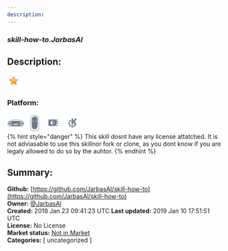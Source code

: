 ```yaml
---
description: 
---
```


### _skill-how-to.JarbasAl_  
## Description:  
  
  
![](../.gitbook/assets/star.png)  
  
### Platform:  
 ![Mark I](../.gitbook/assets/mark-1-icon.png)  ![Mark II](../.gitbook/assets/mark-2-icon.png)  ![Picroft](../.gitbook/assets/picroft-icon.png)  ![plasmoid](../.gitbook/assets/kde.png)   
{% hint style="danger" %}
This skill dosnt have any license attatched. It is not adviasable to use this skillnor fork or clone, as you dont know if you are legaly allowed to do so by the auhtor.
{% endhint %}
  
## Summary:  
**Github:** [https://github.com/JarbasAl/skill-how-to](https://github.com/JarbasAl/skill-how-to)  
**Owner:** [@JarbasAl](https://github.com/JarbasAl)  
**Created:** 2018 Jan 23 09:41:23 UTC  **Last updated:** 2019 Jan 10 17:51:51 UTC  
**License:** No License  
**Market status:** [Not in Market](https://market.mycroft.ai/skill/)  
**Categories:** [ uncategorized ]   
